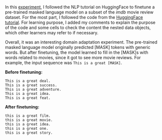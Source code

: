 In this [experiment](finetuning-masked-language-model.ipynb), I followed the NLP tutorial on HuggingFace to finetune a pre-trained masked language model on a subset of the *imdb* movie review dataset. For the most part, I followed the code from the [HuggingFace tutorial](https://huggingface.co/learn/nlp-course/chapter7/3?fw=pt). For learning purpose, I added my comments to explain the purpose of the code and some cells to check the content the nested data objects, which other learners may refer to if necessary.

Overall, it was an interesting domain adaptation experiment. The pre-trained masked language model originally predicted [MASK] tokens with generic words. But after finetuning, the model learned to fill in the [MASK]s with words related to movies, since it got to see more movie reviews. For example, the input sequence was `This is a great [MASK]`.

**Before finetuning:**
```
This is a great deal.
This is a great success.
This is a great adventure.
This is a great idea.
This is a great feat.
```
**After finetuning:**
```
this is a great film.
this is a great movie.
this is a great idea.
this is a great one.
this is a great story.
```
